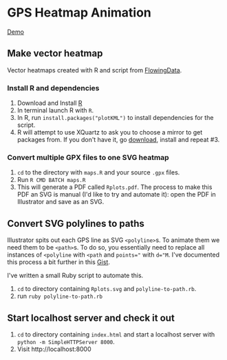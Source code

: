 # GPS Heatmap Animation

[Demo](http://andytaylor.me/gps-heatmap-animation/)

## Make vector heatmap

Vector heatmaps created with R and script from [FlowingData](http://flowingdata.com/2014/02/05/where-people-run/).

### Install R and dependencies

1. Download and Install [R](http://www.r-project.org)
2. In terminal launch R with `R`.
3. In R, run `install.packages("plotKML")` to install dependencies for the script.
4. R will attempt to use XQuartz to ask you to choose a mirror to get packages from. If you don't have it, go [download](http://xquartz.macosforge.org/landing/), install and repeat #3.

### Convert multiple GPX files to one SVG heatmap

1. `cd` to the directory with `maps.R` and your source `.gpx` files.
2. Run `R CMD BATCH maps.R`
3. This will generate a PDF called `Rplots.pdf`. The process to make this PDF an SVG is manual (I'd like to try and automate it): open the PDF in Illustrator and save as an SVG.

## Convert SVG polylines to paths

Illustrator spits out each GPS line as SVG `<polyline>`s. To animate them we need them to be `<path>`s. To do so, you essentially need to replace all instances of `<polyline` with `<path` and `points="` with `d="M`. I've documented this process a bit further in this [Gist](https://gist.github.com/andytlr/9283541).

I've written a small Ruby script to automate this.

1. `cd` to directory containing `Rplots.svg` and `polyline-to-path.rb`.
2. run `ruby polyline-to-path.rb`

## Start localhost server and check it out

1. `cd` to directory containing `index.html` and start a localhost server with `python -m SimpleHTTPServer 8000`.
2. Visit http://localhost:8000

